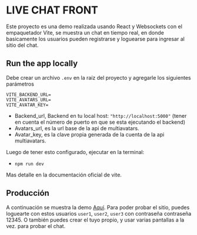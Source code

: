 # LIVE CHAT FRONT

Este proyecto es una demo realizada usando React y Websockets con el empaquetador Vite, se muestra un chat en tiempo real, en donde basicamente los usuarios pueden registrarse y loguearse para ingresar al sitio del chat.

## Run the app locally

Debe crear un archivo `.env` en la raíz del proyecto y agregarle los siguientes parámetros

```
VITE_BACKEND_URL=
VITE_AVATARS_URL=
VITE_AVATAR_KEY=
```

- Backend_url, Backend en tu local host: `"http://localhost:5000"` (tener en cuenta el número de puerto en que se esta ejecutando el backend)
- Avatars_url, es la url base de la api de multiavatars.
- Avatar_key, es la clave propia generada de la cuenta de la api multiavatars.

Luego de tener esto configurado, ejecutar en la terminal:

- `npm run dev`

Mas detalle en la documentación oficial de vite.

## Producción

A continuación se muestra la demo [Aquí](https://marv-live-chat.netlify.app/).
Para poder probar el sitio, puedes loguearte con estos usuarios `user1`, `user2`, `user3` con contraseña contraseña 12345. O también puedes crear el tuyo propio, y usar varias pantallas a la vez. para probar el chat.
